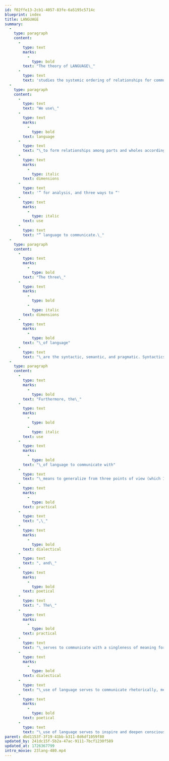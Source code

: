 ```yaml
---
id: f02ffe13-2cb1-4057-83fe-6a5195c5714c
blueprint: index
title: LANGUAGE
summary:
  -
    type: paragraph
    content:
      -
        type: text
        marks:
          -
            type: bold
        text: "The theory of LANGUAGE\_"
      -
        type: text
        text: 'studies the systemic ordering of relationships for communication.'
  -
    type: paragraph
    content:
      -
        type: text
        text: "We use\_"
      -
        type: text
        marks:
          -
            type: bold
        text: language
      -
        type: text
        text: "\_to form relationships among parts and wholes according to a set of rules. While this is also the principle for all “systems,” to use the term “language” changes our point of view to identify how the relational dynamics form meaningful relationships. The linguistic view of language offers three so-called “"
      -
        type: text
        marks:
          -
            type: italic
        text: dimensions
      -
        type: text
        text: '” for analysis, and three ways to “'
      -
        type: text
        marks:
          -
            type: italic
        text: use
      -
        type: text
        text: "” language to communicate.\_"
  -
    type: paragraph
    content:
      -
        type: text
        marks:
          -
            type: bold
        text: "The three\_"
      -
        type: text
        marks:
          -
            type: bold
          -
            type: italic
        text: dimensions
      -
        type: text
        marks:
          -
            type: bold
        text: "\_of language"
      -
        type: text
        text: "\_are the syntactic, semantic, and pragmatic. Syntactics\_represents the formal and structural relations of parts and wholes.\_Semantics\_represents what parts and whole mean to convey ideas.\_Pragmatics\_represents the functional relation of parts and wholes that serve the purpose of communication. These three dimensions have a concentric relationship, with the syntactic being inside, the pragmatic outside, and the semantic in between the two. However, their relations are interdependent, and therefore inseparable except for their analysis and study.\_\_"
  -
    type: paragraph
    content:
      -
        type: text
        marks:
          -
            type: bold
        text: "Furthermore, the\_"
      -
        type: text
        marks:
          -
            type: bold
          -
            type: italic
        text: use
      -
        type: text
        marks:
          -
            type: bold
        text: "\_of language to communicate with"
      -
        type: text
        text: "\_means to generalize from three points of view (which I) named: the\_"
      -
        type: text
        marks:
          -
            type: bold
        text: practical
      -
        type: text
        text: ",\_"
      -
        type: text
        marks:
          -
            type: bold
        text: dialectical
      -
        type: text
        text: ", and\_"
      -
        type: text
        marks:
          -
            type: bold
        text: poetical
      -
        type: text
        text: ". The\_"
      -
        type: text
        marks:
          -
            type: bold
        text: practical
      -
        type: text
        text: "\_serves to communicate with a singleness of meaning for the purpose of informational clarity and directness. The "
      -
        type: text
        marks:
          -
            type: bold
        text: dialectical
      -
        type: text
        text: "\_use of language serves to communicate rhetorically, meaning to encourage, council, or persuade, having some ulterior motive. This typically serves the needs of advertising, propaganda, and political speeches. The "
      -
        type: text
        marks:
          -
            type: bold
        text: poetical
      -
        type: text
        text: "\_use of language serves to inspire and deepen consciousness to expand and broaden understanding.\_These three uses relate in a concentric relationship, starting in the center with the immediate need to represent, and then expands to color information subjectively, or then to objectively stimulate expanded perceptions. As a concentric dynamic this also means the basic need to communicate is present in all three.\_"
parent: dbd1153f-3f19-41bb-b311-8d6df1059f80
updated_by: 241dc15f-5b2a-47ac-9111-7bcf1230f589
updated_at: 1726367799
intro_movie: 23lang-480.mp4
---
```


